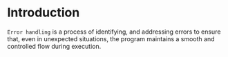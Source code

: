 # Introduction

`Error handling` is a process of identifying, and addressing errors to ensure that, even in unexpected situations, the program maintains a smooth and controlled flow during execution. 

